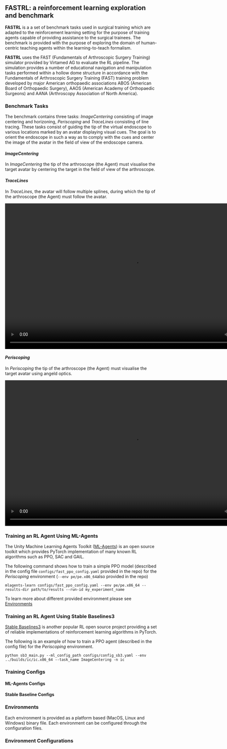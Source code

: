 ## FASTRL: a reinforcement learning exploration and benchmark

**FASTRL** is a a set of benchmark tasks used in surgical training which are adapted to the reinforcement learning setting for the purpose of training agents capable of providing assistance to the surgical trainees. The benchmark is provided with the purpose of exploring the domain of human-centric teaching agents within the learning-to-teach formalism.

**FASTRL** uses the FAST (Fundamentals of Arthroscopic Surgery Training) simulator provided by Virtamed AG 
to evaluate the RL pipeline. The simulation provides a number of educational navigation and manipulation tasks performed within a hollow dome structure in accordance with the Fundamentals of Arthroscopic Surgery Training (FAST) training problem developed by major American orthopaedic associations ABOS (American Board of Orthopaedic Surgery), AAOS (American Academy of Orthopaedic Surgeons) and AANA (Arthroscopy Association of North America).

### Benchmark Tasks

The benchmark contains three tasks: *ImageCentering* consisting of image centering and horizoning, *Periscoping* and *TraceLines* consisting of line tracing. These tasks consist of guiding the tip of the virtual endoscope to various locations marked by an avatar displaying visual cues. The goal is to orient the endoscope in such a way as to comply with the cues and center the image of the avatar in the field of view of the endoscope camera.

#### *ImageCentering*
In *ImageCentering* the tip of the arthroscope (the Agent) must visualise the target avatar by centering the target in the field of view of the arthroscope. 

#### *TraceLines*
In *TraceLines*, the avatar will follow multiple splines, during which the tip of the arthroscope (the Agent) must follow the avatar. 


<p align="center">
  <video width="852" height="480" src="https://drive.google.com/uc?id=1rQhgEABE1mdoqOtRG5IkRqq5kyAl81Hp">
</p>



#### *Periscoping*

In *Periscoping* the tip of the arthroscope (the Agent) must visualise the target avatar using angeld optics. 

<p align="center">
  <video width="852" height="480" src="https://drive.google.com/uc?id=1PL9EaWB3GaLsTz_0wi0V3rEuVWbfEic2">
</p>


### Training an RL Agent Using ML-Agents

 The Unity Machine Learning Agents Toolkit ([ML-Agents](https://github.com/Unity-Technologies/ml-agents)) is an open source toolkit which provides PyTorch implementation of many known RL algorithms such as PPO, SAC and GAIL. 

The following command shows how to train a simple PPO model (described in the config file `configs/fast_ppo_config.yaml` provided in the repo) for the *Periscoping* environment (`--env pe/pe.x86_64`also provided in the repo)

```
mlagents-learn configs/fast_ppo_config.yaml --env pe/pe.x86_64 --results-dir path/to/results --run-id my_experiment_name
```

To learn more about different provided environment please see [Environments](#environments)

### Training an RL Agent Using Stable Baselines3

[Stable Baselines3](https://github.com/DLR-RM/stable-baselines3) is another popular RL open source project providing a set of reliable implementations of reinforcement learning algorithms in PyTorch. 

The following is an example of how to train a PPO agent (described in the config file) for the *Periscoping* environment.
```
python sb3_main.py --ml_config_path configs/config_sb3.yaml --env ../builds/ic/ic.x86_64 --task_name ImageCentering -n ic

```
### Training Configs

#### ML-Agents Configs

#### Stable Baseline Configs

### Environments
Each environment is provided as a platform based (MacOS, Linux and Windows) binary file. Each environment can be configured through the configuration files.
  
  
### Environment Configurations
